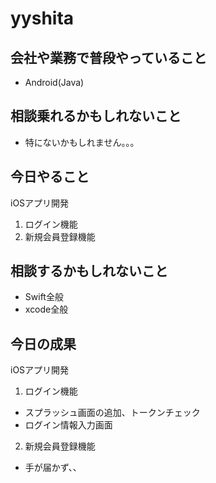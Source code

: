 # yyshita

## 会社や業務で普段やっていること
- Android(Java)
## 相談乗れるかもしれないこと
- 特にないかもしれません。。。
## 今日やること
iOSアプリ開発
1. ログイン機能
2. 新規会員登録機能
## 相談するかもしれないこと
- Swift全般
- xcode全般
## 今日の成果
iOSアプリ開発
1. ログイン機能
- スプラッシュ画面の追加、トークンチェック
- ログイン情報入力画面
2. 新規会員登録機能
- 手が届かず、、